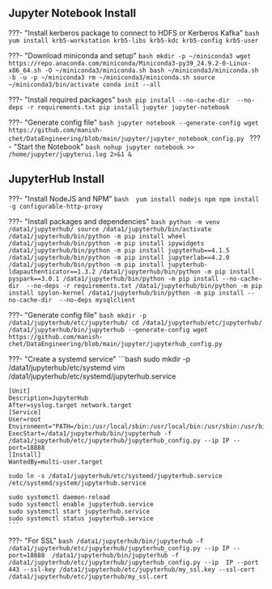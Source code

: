 ## Jupyter Notebook Install

???-  "Install kerberos package to connect to HDFS or Kerberos Kafka"
      ```bash
        yum install krb5-workstation krb5-libs krb5-kdc krb5-config krb5-user 
        ```

???-  "Download miniconda and setup"
        ```bash
        mkdir -p ~/miniconda3
        wget https://repo.anaconda.com/miniconda/Miniconda3-py39_24.9.2-0-Linux-x86_64.sh -O ~/miniconda3/miniconda.sh
        bash ~/miniconda3/miniconda.sh -b -u -p ~/miniconda3
        rm ~/miniconda3/miniconda.sh
        source ~/miniconda3/bin/activate
        conda init --all
        ```

???-  "Install required packages"
    ```bash
    pip install --no-cache-dir  --no-deps -r requirements.txt
    pip install jupyter jupyter-notebook
    ```

???-  "Generate config file"
    ```bash
    jupyter notebook --generate-config
    wget https://github.com/manish-chet/DataEngineering/blob/main/jupyter/jupyter_notebook_config.py
    ```
???-  "Start the Notebook"
    ```bash
     nohup jupyter notebook >> /home/jupyter/jupyterui.log 2>&1 &
    ```

## JupyterHub Install

???-  "Install NodeJS and NPM"
    ```bash 
    yum install nodejs npm
    npm install -g configurable-http-proxy
    ```

???-  "Install packages and dependencies"
    ```bash
    python -m venv /data1/jupyterhub/
    source /data1/jupyterhub/bin/activate
    /data1/jupyterhub/bin/python -m pip install wheel
    /data1/jupyterhub/bin/python -m pip install ipywidgets
    /data1/jupyterhub/bin/python -m pip install jupyterhub==4.1.5
    /data1/jupyterhub/bin/python -m pip install jupyterlab==4.2.0
    /data1/jupyterhub/bin/python -m pip install jupyterhub-ldapauthenticator==1.3.2
    /data1/jupyterhub/bin/python -m pip install pyspark==3.0.1
    /data1/jupyterhub/bin/python -m pip install --no-cache-dir  --no-deps -r requirements.txt
    /data1/jupyterhub/bin/python -m pip install spylon-kernel
    /data1/jupyterhub/bin/python -m pip install --no-cache-dir  --no-deps mysqlclient
    ```

???-  "Generate config file"
        ```bash
        mkdir -p /data1/jupyterhub/etc/jupyterhub/
        cd /data1/jupyterhub/etc/jupyterhub/
        /data1/jupyterhub/bin/jupyterhub --generate-config
        wget https://github.com/manish-chet/DataEngineering/blob/main/jupyter/jupyterhub_config.py
        ```

???-  "Create a systemd service"
    ```bash
    sudo mkdir -p /data1/jupyterhub/etc/systemd
    vim /data1/jupyterhub/etc/systemd/jupyterhub.service


    [Unit]
    Description=JupyterHub
    After=syslog.target network.target
    [Service]
    User=root
    Environment="PATH=/bin:/usr/local/sbin:/usr/local/bin:/usr/sbin:/usr/bin:/data1/jupyterhub/bin"
    ExecStart=/data1/jupyterhub/bin/jupyterhub -f /data1/jupyterhub/etc/jupyterhub/jupyterhub_config.py --ip IP --port=18888
    [Install]
    WantedBy=multi-user.target

    sudo ln -s /data1/jupyterhub/etc/systemd/jupyterhub.service /etc/systemd/system/jupyterhub.service

    sudo systemctl daemon-reload
    sudo systemctl enable jupyterhub.service
    sudo systemctl start jupyterhub.service
    sudo systemctl status jupyterhub.service
    ```

???-  "For SSL"
    ```bash
    /data1/jupyterhub/bin/jupyterhub -f /data1/jupyterhub/etc/jupyterhub/jupyterhub_config.py --ip IP --port=18888 
    /data1/jupyterhub/bin/jupyterhub -f /data1/jupyterhub/etc/jupyterhub/jupyterhub_config.py --ip  IP --port 443 --ssl-key /data1/jupyterhub/etc/jupyterhub/my_ssl.key --ssl-cert /data1/jupyterhub/etc/jupyterhub/my_ssl.cert
    ```



